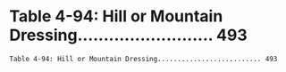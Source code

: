 # Table 4-94: Hill or Mountain Dressing.......................... 493

```
Table 4-94: Hill or Mountain Dressing.......................... 493

```
